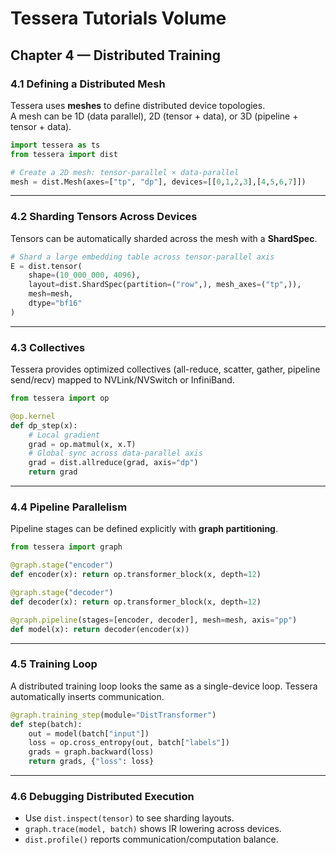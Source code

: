 # Tessera Tutorials Volume
## Chapter 4 — Distributed Training

### 4.1 Defining a Distributed Mesh
Tessera uses **meshes** to define distributed device topologies.  
A mesh can be 1D (data parallel), 2D (tensor + data), or 3D (pipeline + tensor + data).

```python
import tessera as ts
from tessera import dist

# Create a 2D mesh: tensor-parallel × data-parallel
mesh = dist.Mesh(axes=["tp", "dp"], devices=[[0,1,2,3],[4,5,6,7]])
```

---

### 4.2 Sharding Tensors Across Devices
Tensors can be automatically sharded across the mesh with a **ShardSpec**.

```python
# Shard a large embedding table across tensor-parallel axis
E = dist.tensor(
    shape=(10_000_000, 4096),
    layout=dist.ShardSpec(partition=("row",), mesh_axes=("tp",)),
    mesh=mesh,
    dtype="bf16"
)
```

---

### 4.3 Collectives
Tessera provides optimized collectives (all-reduce, scatter, gather, pipeline send/recv) mapped to NVLink/NVSwitch or InfiniBand.

```python
from tessera import op

@op.kernel
def dp_step(x):
    # Local gradient
    grad = op.matmul(x, x.T)
    # Global sync across data-parallel axis
    grad = dist.allreduce(grad, axis="dp")
    return grad
```

---

### 4.4 Pipeline Parallelism
Pipeline stages can be defined explicitly with **graph partitioning**.

```python
from tessera import graph

@graph.stage("encoder")
def encoder(x): return op.transformer_block(x, depth=12)

@graph.stage("decoder")
def decoder(x): return op.transformer_block(x, depth=12)

@graph.pipeline(stages=[encoder, decoder], mesh=mesh, axis="pp")
def model(x): return decoder(encoder(x))
```

---

### 4.5 Training Loop
A distributed training loop looks the same as a single-device loop. Tessera automatically inserts communication.

```python
@graph.training_step(module="DistTransformer")
def step(batch):
    out = model(batch["input"])
    loss = op.cross_entropy(out, batch["labels"])
    grads = graph.backward(loss)
    return grads, {"loss": loss}
```

---

### 4.6 Debugging Distributed Execution
- Use `dist.inspect(tensor)` to see sharding layouts.  
- `graph.trace(model, batch)` shows IR lowering across devices.  
- `dist.profile()` reports communication/computation balance.  
